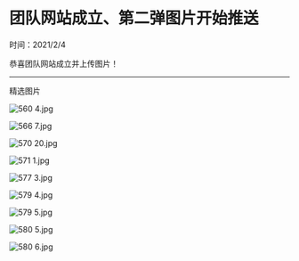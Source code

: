 # 团队网站成立、第二弹图片开始推送
时间：2021/2/4

恭喜团队网站成立并上传图片！

-------------------

精选图片

![560 _4_.jpg](https://i.loli.net/2021/02/04/ehkHC8D93E4gOLI.jpg)

![566 _7_.jpg](https://i.loli.net/2021/02/04/p3nOKgrza4fGSeD.jpg)

![570 _20_.jpg](https://i.loli.net/2021/02/04/YRWTBqjX1ZkKz9E.jpg)

![571 _1_.jpg](https://i.loli.net/2021/02/04/jtlp58UDyZVfYRI.jpg)

![577 _3_.jpg](https://i.loli.net/2021/02/04/iv8o5qgTxftCMmp.jpg)

![579 _4_.jpg](https://i.loli.net/2021/02/04/yaUHkvxCV3bYJTL.jpg)

![579 _5_.jpg](https://i.loli.net/2021/02/04/r4xQAzFbOdinTkJ.jpg)

![580 _5_.jpg](https://i.loli.net/2021/02/04/6EAnlTDzW2x5SJy.jpg)

![580 _6_.jpg](https://i.loli.net/2021/02/04/f2A7F8vkiSLJQwq.jpg)